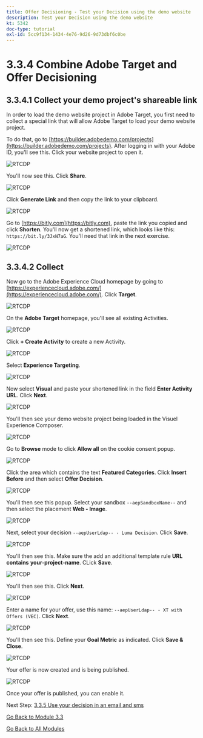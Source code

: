 ```yaml
---
title: Offer Decisioning - Test your Decision using the demo website
description: Test your Decision using the demo website
kt: 5342
doc-type: tutorial
exl-id: 5cc9f134-1434-4e76-9d26-9d73dbf6c0be
---
```

# 3.3.4 Combine Adobe Target and Offer Decisioning

## 3.3.4.1 Collect your demo project's shareable link

In order to load the demo website project in Adobe Target, you first need to collect a special link that will allow Adobe Target to load your demo website project.

To do that, go to [https://builder.adobedemo.com/projects](https://builder.adobedemo.com/projects). After logging in with your Adobe ID, you'll see this. Click your website project to open it.

![RTCDP](./images/builder1.png)

You'll now see this. Click **Share**. 

![RTCDP](./images/builder2.png)

Click **Generate Link** and then copy the link to your clipboard.

![RTCDP](./images/builder3.png)

Go to [https://bitly.com](https://bitly.com), paste the link you copied and click **Shorten**. You'll now get a shortened link, which looks like this: `https://bit.ly/3JxN7aG`. You'll need that link in the next exercise.

![RTCDP](./images/builder4.png)

## 3.3.4.2 Collect

Now go to the Adobe Experience Cloud homepage by going to [https://experiencecloud.adobe.com/](https://experiencecloud.adobe.com/). Click **Target**.

![RTCDP](./../../../modules/rtcdp-b2c/module2.3/images/excl.png)

On the **Adobe Target** homepage, you'll see all existing Activities.

![RTCDP](./../../../modules/rtcdp-b2c/module2.3/images/exclatov.png)

Click **+ Create Activity** to create a new Activity.

![RTCDP](./../../../modules/rtcdp-b2c/module2.3/images/exclatcr.png)

Select **Experience Targeting**.

![RTCDP](./images/exclatcrxt.png)

Now select **Visual** and paste your shortened link in the field **Enter Activity URL**. Click **Next**.

![RTCDP](./images/exclatcrxt1.png)

You'll then see your demo website project being loaded in the Visuel Experience Composer.

![RTCDP](./images/vec1.png)

Go to **Browse** mode to click **Allow all** on the cookie consent popup.

![RTCDP](./images/vec2.png)

Click the area which contains the text **Featured Categories**. Click **Insert Before** and then select **Offer Decision**.

![RTCDP](./images/vec3.png)

You'll then see this popup. Select your sandbox `--aepSandboxName--` and then select the placement **Web - Image**.

![RTCDP](./images/vec4.png)

Next, select your decision `--aepUserLdap-- - Luma Decision`. Click **Save**.

![RTCDP](./images/vec5.png)

You'll then see this. Make sure the add an additional template rule **URL** **contains** **your-project-name**. CLick **Save**.

![RTCDP](./images/vec6.png)

You'll then see this. Click **Next**.

![RTCDP](./images/vec7.png)

Enter a name for your offer, use this name: `--aepUserLdap-- - XT with Offers (VEC)`. Click **Next**.

![RTCDP](./images/vec8.png)

You'll then see this. Define your **Goal Metric** as indicated. Click **Save & Close**.

![RTCDP](./images/vec9.png)

Your offer is now created and is being published.

![RTCDP](./images/vec10.png)

Once your offer is published, you can enable it.

Next Step: [3.3.5 Use your decision in an email and sms](./ex5.md)

[Go Back to Module 3.3](./offer-decisioning.md)

[Go Back to All Modules](./../../../overview.md)
